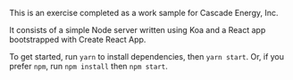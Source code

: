 This is an exercise completed as a work sample for Cascade Energy, Inc.

It consists of a simple Node server written using Koa and a React app bootstrapped with Create React App.

To get started, run `yarn` to install dependencies, then `yarn start`. Or, if you prefer `npm`, run `npm install` then `npm start`.
